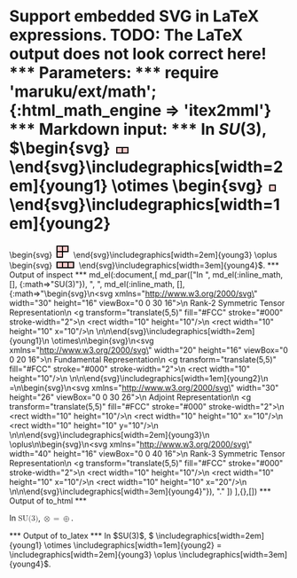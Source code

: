 Support embedded SVG in LaTeX expressions.
TODO: The LaTeX output does not look correct here!
*** Parameters: ***
require 'maruku/ext/math'; {:html_math_engine => 'itex2mml'}
*** Markdown input: ***
 In $SU(3)$, $\begin{svg}
<svg xmlns="http://www.w3.org/2000/svg" width="30" height="16" viewBox="0 0 30 16">
  <desc>Rank-2 Symmetric Tensor Representation</desc>
  <g transform="translate(5,5)" fill="#FCC" stroke="#000" stroke-width="2">
    <rect width="10" height="10"/>
    <rect width="10" height="10" x="10"/>
  </g>
</svg>
\end{svg}\includegraphics[width=2em]{young1}
 \otimes
\begin{svg}
<svg xmlns="http://www.w3.org/2000/svg" width="20" height="16" viewBox="0 0 20 16">
  <desc>Fundamental Representation</desc>
  <g transform="translate(5,5)" fill="#FCC" stroke="#000" stroke-width="2">
    <rect width="10" height="10"/>
  </g>
</svg>
\end{svg}\includegraphics[width=1em]{young2}
 =
\begin{svg}
<svg xmlns="http://www.w3.org/2000/svg" width="30" height="26" viewBox="0 0 30 26">
  <desc>Adjoint Representation</desc>
  <g transform="translate(5,5)" fill="#FCC" stroke="#000" stroke-width="2">
    <rect width="10" height="10"/>
    <rect width="10" height="10" x="10"/>
    <rect width="10" height="10" y="10"/>
  </g>
</svg>
\end{svg}\includegraphics[width=2em]{young3}
 \oplus
\begin{svg}
<svg xmlns="http://www.w3.org/2000/svg" width="40" height="16" viewBox="0 0 40 16">
  <desc>Rank-3 Symmetric Tensor Representation</desc>
  <g transform="translate(5,5)" fill="#FCC" stroke="#000" stroke-width="2">
    <rect width="10" height="10"/>
    <rect width="10" height="10" x="10"/>
    <rect width="10" height="10" x="20"/>
  </g>
</svg>
\end{svg}\includegraphics[width=3em]{young4}$.
*** Output of inspect ***
md_el(:document,[
	md_par(["In ",
	  md_el(:inline_math, [], {:math=>"SU(3)"}),
	  ", ",
	  md_el(:inline_math, [], {:math=>"\\begin{svg}\n<svg xmlns=\"http://www.w3.org/2000/svg\" width=\"30\" height=\"16\" viewBox=\"0 0 30 16\">\n  <desc>Rank-2 Symmetric Tensor Representation</desc>\n  <g transform=\"translate(5,5)\" fill=\"#FCC\" stroke=\"#000\" stroke-width=\"2\">\n    <rect width=\"10\" height=\"10\"/>\n    <rect width=\"10\" height=\"10\" x=\"10\"/>\n  </g>\n</svg>\n\\end{svg}\\includegraphics[width=2em]{young1}\n \\otimes\n\\begin{svg}\n<svg xmlns=\"http://www.w3.org/2000/svg\" width=\"20\" height=\"16\" viewBox=\"0 0 20 16\">\n  <desc>Fundamental Representation</desc>\n  <g transform=\"translate(5,5)\" fill=\"#FCC\" stroke=\"#000\" stroke-width=\"2\">\n    <rect width=\"10\" height=\"10\"/>\n  </g>\n</svg>\n\\end{svg}\\includegraphics[width=1em]{young2}\n =\n\\begin{svg}\n<svg xmlns=\"http://www.w3.org/2000/svg\" width=\"30\" height=\"26\" viewBox=\"0 0 30 26\">\n  <desc>Adjoint Representation</desc>\n  <g transform=\"translate(5,5)\" fill=\"#FCC\" stroke=\"#000\" stroke-width=\"2\">\n    <rect width=\"10\" height=\"10\"/>\n    <rect width=\"10\" height=\"10\" x=\"10\"/>\n    <rect width=\"10\" height=\"10\" y=\"10\"/>\n  </g>\n</svg>\n\\end{svg}\\includegraphics[width=2em]{young3}\n \\oplus\n\\begin{svg}\n<svg xmlns=\"http://www.w3.org/2000/svg\" width=\"40\" height=\"16\" viewBox=\"0 0 40 16\">\n  <desc>Rank-3 Symmetric Tensor Representation</desc>\n  <g transform=\"translate(5,5)\" fill=\"#FCC\" stroke=\"#000\" stroke-width=\"2\">\n    <rect width=\"10\" height=\"10\"/>\n    <rect width=\"10\" height=\"10\" x=\"10\"/>\n    <rect width=\"10\" height=\"10\" x=\"20\"/>\n  </g>\n</svg>\n\\end{svg}\\includegraphics[width=3em]{young4}"}),
	  "."
	  ])
],{},[])
*** Output of to_html ***
<p>In <math xmlns="http://www.w3.org/1998/Math/MathML" display="inline" class="maruku-mathml"><semantics><mrow><mi>SU</mi><mo stretchy="false">(</mo><mn>3</mn><mo stretchy="false">)</mo></mrow><annotation encoding="application/x-tex">SU(3)</annotation></semantics></math>, <math xmlns="http://www.w3.org/1998/Math/MathML" display="inline" class="maruku-mathml"><semantics><mrow><semantics><annotation-xml encoding="SVG1.1">
<svg xmlns="http://www.w3.org/2000/svg" width="30" height="16" viewBox="0 0 30 16">
  <desc>Rank-2 Symmetric Tensor Representation</desc>
  <g transform="translate(5,5)" fill="#FCC" stroke="#000" stroke-width="2">
    <rect width="10" height="10"></rect>
    <rect width="10" height="10" x="10"></rect>
  </g>
</svg>
</annotation-xml></semantics><mo>⊗</mo><semantics><annotation-xml encoding="SVG1.1">
<svg xmlns="http://www.w3.org/2000/svg" width="20" height="16" viewBox="0 0 20 16">
  <desc>Fundamental Representation</desc>
  <g transform="translate(5,5)" fill="#FCC" stroke="#000" stroke-width="2">
    <rect width="10" height="10"></rect>
  </g>
</svg>
</annotation-xml></semantics><mo>=</mo><semantics><annotation-xml encoding="SVG1.1">
<svg xmlns="http://www.w3.org/2000/svg" width="30" height="26" viewBox="0 0 30 26">
  <desc>Adjoint Representation</desc>
  <g transform="translate(5,5)" fill="#FCC" stroke="#000" stroke-width="2">
    <rect width="10" height="10"></rect>
    <rect width="10" height="10" x="10"></rect>
    <rect width="10" height="10" y="10"></rect>
  </g>
</svg>
</annotation-xml></semantics><mo>⊕</mo><semantics><annotation-xml encoding="SVG1.1">
<svg xmlns="http://www.w3.org/2000/svg" width="40" height="16" viewBox="0 0 40 16">
  <desc>Rank-3 Symmetric Tensor Representation</desc>
  <g transform="translate(5,5)" fill="#FCC" stroke="#000" stroke-width="2">
    <rect width="10" height="10"></rect>
    <rect width="10" height="10" x="10"></rect>
    <rect width="10" height="10" x="20"></rect>
  </g>
</svg>
</annotation-xml></semantics></mrow><annotation encoding="application/x-tex">\begin{svg}
&lt;svg xmlns="http://www.w3.org/2000/svg" width="30" height="16" viewBox="0 0 30 16"&gt;
  &lt;desc&gt;Rank-2 Symmetric Tensor Representation&lt;/desc&gt;
  &lt;g transform="translate(5,5)" fill="#FCC" stroke="#000" stroke-width="2"&gt;
    &lt;rect width="10" height="10"/&gt;
    &lt;rect width="10" height="10" x="10"/&gt;
  &lt;/g&gt;
&lt;/svg&gt;
\end{svg}\includegraphics[width=2em]{young1}
 \otimes
\begin{svg}
&lt;svg xmlns="http://www.w3.org/2000/svg" width="20" height="16" viewBox="0 0 20 16"&gt;
  &lt;desc&gt;Fundamental Representation&lt;/desc&gt;
  &lt;g transform="translate(5,5)" fill="#FCC" stroke="#000" stroke-width="2"&gt;
    &lt;rect width="10" height="10"/&gt;
  &lt;/g&gt;
&lt;/svg&gt;
\end{svg}\includegraphics[width=1em]{young2}
 =
\begin{svg}
&lt;svg xmlns="http://www.w3.org/2000/svg" width="30" height="26" viewBox="0 0 30 26"&gt;
  &lt;desc&gt;Adjoint Representation&lt;/desc&gt;
  &lt;g transform="translate(5,5)" fill="#FCC" stroke="#000" stroke-width="2"&gt;
    &lt;rect width="10" height="10"/&gt;
    &lt;rect width="10" height="10" x="10"/&gt;
    &lt;rect width="10" height="10" y="10"/&gt;
  &lt;/g&gt;
&lt;/svg&gt;
\end{svg}\includegraphics[width=2em]{young3}
 \oplus
\begin{svg}
&lt;svg xmlns="http://www.w3.org/2000/svg" width="40" height="16" viewBox="0 0 40 16"&gt;
  &lt;desc&gt;Rank-3 Symmetric Tensor Representation&lt;/desc&gt;
  &lt;g transform="translate(5,5)" fill="#FCC" stroke="#000" stroke-width="2"&gt;
    &lt;rect width="10" height="10"/&gt;
    &lt;rect width="10" height="10" x="10"/&gt;
    &lt;rect width="10" height="10" x="20"/&gt;
  &lt;/g&gt;
&lt;/svg&gt;
\end{svg}\includegraphics[width=3em]{young4}</annotation></semantics></math>.</p>
*** Output of to_latex ***
In $SU(3)$, $ \includegraphics[width=2em]{young1}
 \otimes
 \includegraphics[width=1em]{young2}
 =
 \includegraphics[width=2em]{young3}
 \oplus
 \includegraphics[width=3em]{young4}$.
